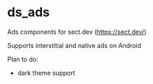 # ds_ads

Ads components for sect.dev (https://sect.dev/)

Supports interstitial and native ads on Android

Plan to do:
- dark theme support
